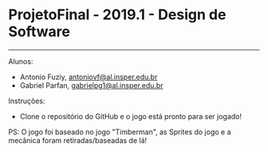 # ProjetoFinal - 2019.1 - Design de Software
--------------------------------------------
Alunos:
- Antonio Fuziy,  antoniovf@al.insper.edu.br
- Gabriel Parfan, gabrielpg1@al.insper.edu.br

Instruções:
- Clone o repositório do GitHub e o jogo está pronto para ser jogado!

PS: O jogo foi baseado no jogo "Timberman", as Sprites do jogo e a mecânica foram retiradas/baseadas de lá!
